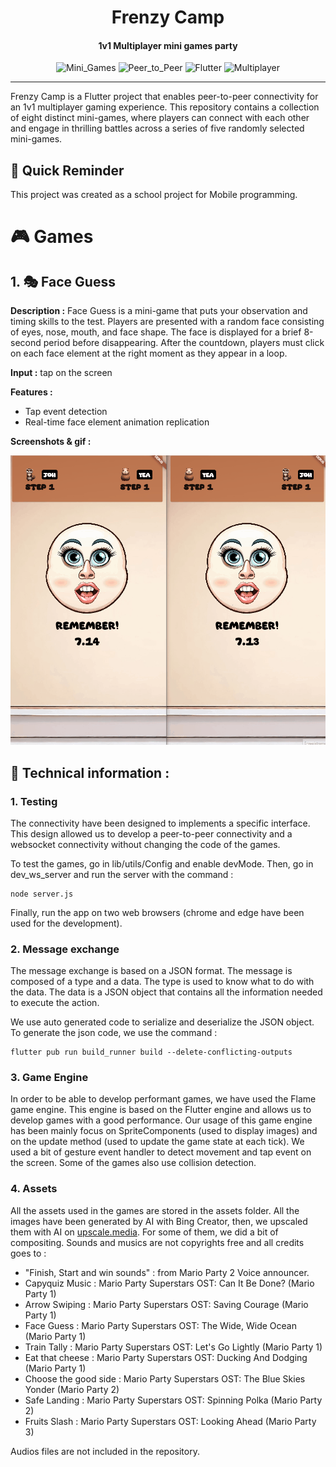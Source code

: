 <h1 align="center">Frenzy Camp</h1>
<h4 align="center">1v1 Multiplayer mini games party</h4>
<p align="center">
   <img src="https://img.shields.io/badge/-Mini_Games-orange" alt="Mini_Games">
   <img src="https://img.shields.io/badge/-Peer_to_Peer-red" alt="Peer_to_Peer">
   <img src="https://img.shields.io/badge/-Flutter-blue" alt="Flutter">
    <img src="https://img.shields.io/badge/-Multiplayer-green" alt="Multiplayer">
</p>

---

Frenzy Camp is a Flutter project that enables peer-to-peer connectivity for an 1v1 multiplayer gaming experience. 
This repository contains a collection of eight distinct mini-games, where players can connect with each other and engage in thrilling battles across a series of five randomly selected mini-games.

## 📖 Quick Reminder

This project was created as a school project for Mobile programming.

# 🎮 Games

## 1. 🎭 Face Guess
**Description :** Face Guess is a mini-game that puts your observation and timing skills to the test. 
Players are presented with a random face consisting of eyes, nose, mouth, and face shape. 
The face is displayed for a brief 8-second period before disappearing. 
After the countdown, players must click on each face element at the right moment as they appear in a loop.

**Input :** tap on the screen

**Features :**
- Tap event detection
- Real-time face element animation replication

**Screenshots & gif :**

![qsd](/docs/faceguess.gif)

## 🔧 Technical information :

### 1. Testing
The connectivity have been designed to implements a specific interface. This design allowed us to develop a peer-to-peer connectivity and a websocket connectivity without changing the code of the games.

To test the games, go in lib/utils/Config and enable devMode.
Then, go in dev_ws_server and run the server with the command : 
```
node server.js
```
Finally, run the app on two web browsers (chrome and edge have been used for the development).

### 2. Message exchange
The message exchange is based on a JSON format. The message is composed of a type and a data. The type is used to know what to do with the data. The data is a JSON object that contains all the information needed to execute the action.

We use auto generated code to serialize and deserialize the JSON object. To generate the json code, we use the command : 
```
flutter pub run build_runner build --delete-conflicting-outputs
```

### 3. Game Engine
In order to be able to develop performant games, we have used the Flame game engine. 
This engine is based on the Flutter engine and allows us to develop games with a good performance.
Our usage of this game engine has been mainly focus on SpriteComponents (used to display images) and on the update method (used to update the game state at each tick).
We used a bit of gesture event handler to detect movement and tap event on the screen. Some of the games also use collision detection.

### 4. Assets
All the assets used in the games are stored in the assets folder. 
All the images have been generated by AI with Bing Creator, then, we upscaled them with AI on [upscale.media](https://www.upscale.media/). For some of them, we did a bit of compositing.
Sounds and musics are not copyrights free and all credits goes to :
- "Finish, Start and win sounds" : from Mario Party 2 Voice announcer.
- Capyquiz Music : Mario Party Superstars OST: Can It Be Done? (Mario Party 1)
- Arrow Swiping : Mario Party Superstars OST: Saving Courage (Mario Party 1)
- Face Guess : Mario Party Superstars OST: The Wide, Wide Ocean (Mario Party 1)
- Train Tally : Mario Party Superstars OST: Let's Go Lightly (Mario Party 1)
- Eat that cheese : Mario Party Superstars OST: Ducking And Dodging (Mario Party 1)
- Choose the good side : Mario Party Superstars OST: The Blue Skies Yonder (Mario Party 2)
- Safe Landing : Mario Party Superstars OST: Spinning Polka (Mario Party 2)
- Fruits Slash : Mario Party Superstars OST: Looking Ahead (Mario Party 3)

Audios files are not included in the repository.